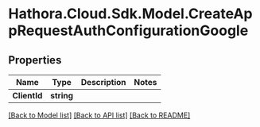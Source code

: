 # Hathora.Cloud.Sdk.Model.CreateAppRequestAuthConfigurationGoogle

## Properties

Name | Type | Description | Notes
------------ | ------------- | ------------- | -------------
**ClientId** | **string** |  | 

[[Back to Model list]](../README.md#documentation-for-models) [[Back to API list]](../README.md#documentation-for-api-endpoints) [[Back to README]](../README.md)

